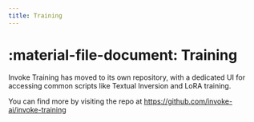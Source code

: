```yaml
---
title: Training
---
```


# :material-file-document: Training

Invoke Training has moved to its own repository, with a dedicated UI for accessing common scripts like Textual Inversion and LoRA training.

You can find more by visiting the repo at https://github.com/invoke-ai/invoke-training
